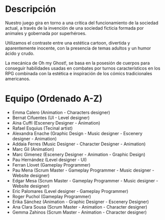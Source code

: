 # Descripción

Nuestro juego gira en torno a una crítica del funcionamiento de la sociedad actual, a través de la invención de una sociedad ficticia formada por animales y gobernada por superhéroes. 

Utilizamos el contraste entre una estética cartoon, divertida y aparentemente inocente, con la presencia de temas adultos y un humor ácido y crudo. 

La mecánica de Oh my Ghost!, se basa en la posesión de cuerpos para conseguir habilidades usadas en combates por turnos característicos en los RPG combinada con la estética e inspiración de los cómics tradicionales americanos. 

# Equipo (Ordenado A-Z)
- Emma Calero (Animation - Characters designer)
- Bernat Cifuentes (UI - Level designer)
- Aina Cuffí (Escenery Designer - Animation)
- Rafael Esquius (Tecinal artist)
- Alexandra Enache (Graphic Design - Music designer - Escenery designer - Animation)
- Addaia Ferres (Music Designer - Character Designer - Animation)
- Marc Gil (Animation)
- Marc Gimenez (Escenery Designer - Animation - Graphic Design)
- Pau Hernández (Level designer - UI)
- Ferran Llovet (Gameplay Programmer)
- Pau Mena (Scrum Master - Gameplay Programmer - Music designer - Website designer)
- Edgar Mesa (Scrum Master - Gameplay Programmer - Music designer - Website designer)
- Eric Palomares (Level designer - Gameplay Programmer)
- Roger Puchol (Gameplay Programmer)
- Erika Sánchez (Animation - Graphic Designer - Escenery Designer)
- Ana Clara Sousa (Scrum Master - Animation - Character designer)
- Gemma Zahinos (Scrum Master - Animation - Character designer)

